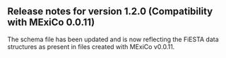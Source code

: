## Release notes for version 1.2.0 (Compatibility with MExiCo 0.0.11)

The schema file has been updated and is now reflecting the FiESTA data structures
as present in files created with MExiCo v0.0.11.